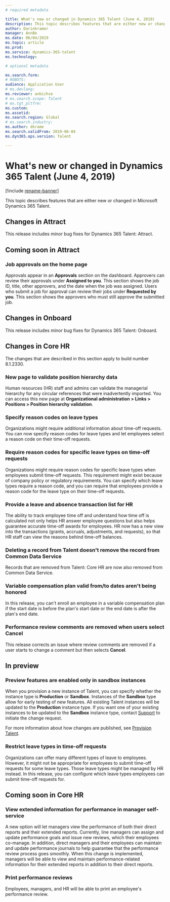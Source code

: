 ```yaml
---
# required metadata

title: What's new or changed in Dynamics 365 Talent (June 4, 2019)
description: This topic describes features that are either new or changed in Microsoft Dynamics 365  Talent.
author: Darinkramer
manager: AnnBe
ms.date: 06/04/2019
ms.topic: article
ms.prod: 
ms.service: dynamics-365-talent
ms.technology: 

# optional metadata

ms.search.form: 
# ROBOTS: 
audience: Application User
# ms.devlang: 
ms.reviewer: anbichse
# ms.search.scope: Talent
# ms.tgt_pltfrm: 
ms.custom: 
ms.assetid: 
ms.search.region: Global
# ms.search.industry: 
ms.author: dkrame
ms.search.validFrom: 2019-06-04
ms.dyn365.ops.version: Talent

---
```

# What's new or changed in Dynamics 365 Talent (June 4, 2019)

[!include [rename-banner](~/includes/cc-data-platform-banner.md)]

This topic describes features that are either new or changed in Microsoft Dynamics 365 Talent.

## Changes in Attract

This release includes minor bug fixes for Dynamics 365 Talent: Attract.

## Coming soon in Attract

### Job approvals on the home page

Approvals appear in an **Approvals** section on the dashboard. Approvers can review their approvals under **Assigned to you**. This section shows the job ID, title, other approvers, and the date when the job was assigned. Users who submit a job for approval can review their jobs under **Requested by you**. This section shows the approvers who must still approve the submitted job.

## Changes in Onboard

This release includes minor bug fixes for Dynamics 365 Talent: Onboard.

## Changes in Core HR

The changes that are described in this section apply to build number 8.1.2330.

### New page to validate position hierarchy data

Human resources (HR) staff and admins can validate the managerial hierarchy for any circular references that were inadvertently imported. You can access this new page at **Organizational administration \> Links \> Positions \> Position hierarchy validation**.

### Specify reason codes on leave types

Organizations might require additional information about time-off requests. You can now specify reason codes for leave types and let employees select a reason code on their time-off requests.

### Require reason codes for specific leave types on time-off requests

Organizations might require reason codes for specific leave types when employees submit time-off requests. This requirement might exist because of company policy or regulatory requirements. You can specify which leave types require a reason code, and you can require that employees provide a reason code for the leave type on their time-off requests.

### Provide a leave and absence transaction list for HR

The ability to track employee time off and understand how time off is calculated not only helps HR answer employee questions but also helps guarantee accurate time-off awards for employees. HR now has a new view into the transactions (grants, accruals, adjustments, and requests), so that HR staff can view the reasons behind time-off balances.

### Deleting a record from Talent doesn't remove the record from Common Data Service

Records that are removed from Talent: Core HR are now also removed from Common Data Service.

### Variable compensation plan valid from/to dates aren't being honored

In this release, you can't enroll an employee in a variable compensation plan if the start date is before the plan's start date or the end date is after the plan's end date. 

### Performance review comments are removed when users select Cancel

This release corrects an issue where review comments are removed if a user starts to change a comment but then selects **Cancel**. 

## In preview

### Preview features are enabled only in sandbox instances

When you provision a new instance of Talent, you can specify whether the instance type is **Production** or **Sandbox**. Instances of the **Sandbox** type allow for early testing of new features. All existing Talent instances will be updated to the **Production** instance type. If you want one of your existing instances to be updated to the **Sandbox** instance type, contact [Support](https://docs.microsoft.com/dynamics365/unified-operations/talent/talent-support) to initiate the change request.

For more information about how changes are published, see [Provision Talent](https://docs.microsoft.com/dynamics365/unified-operations/talent/provisioning-talent).

### Restrict leave types in time-off requests

Organizations can offer many different types of leave to employees. However, it might not be appropriate for employees to submit time-off requests for some leave types. Those leave types might be managed by HR instead. In this release, you can configure which leave types employees can submit time-off requests for. 

## Coming soon in Core HR

### View extended information for performance in manager self-service

A new option will let managers view the performance of both their direct reports and their extended reports. Currently, line managers can assign and update performance goals and issue new reviews, which their employees co-manage. In addition, direct managers and their employees can maintain and update performance journals to help guarantee that the performance review process goes smoothly. When this change is implemented, managers will be able to view and maintain performance-related information for their extended reports in addition to their direct reports. 

### Print performance reviews

Employees, managers, and HR will be able to print an employee's performance review.
